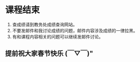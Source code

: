 # 课程结束  
1. 查成绩请到教务处成绩查询网站。  
2. 不要发邮件和我讨论成绩的问题，邮件内容涉及成绩的一律拉黑。  
3. 有和课程内容相关的问题可以继续发邮件讨论。

## 提前祝大家春节快乐 (￣▽￣)"
